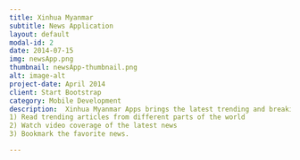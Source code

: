 ```yaml
---
title: Xinhua Myanmar
subtitle: News Application
layout: default
modal-id: 2
date: 2014-07-15
img: newsApp.png
thumbnail: newsApp-thumbnail.png
alt: image-alt
project-date: April 2014
client: Start Bootstrap
category: Mobile Development
description:  Xinhua Myanmar Apps brings the latest trending and breaking news from Myanmar and around the world. The app allows to </br>
1) Read trending articles from different parts of the world
2) Watch video coverage of the latest news
3) Bookmark the favorite news.

---
```

